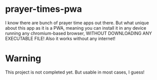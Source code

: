 # prayer-times-pwa
I know there are bunch of prayer time apps out there. But what unique about this app as it is a PWA, meaning you can install it in any device running any chromium-based browser, WITHOUT DOWNLOADING ANY EXECUTABLE FILE!
Also it works without any internet!

# Warning
This project is not completed yet. But usable in most cases, I guess!
